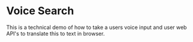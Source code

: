 # Voice Search 

This is a technical demo of how to take a users voice input and user web API's to translate this to text in browser. 

